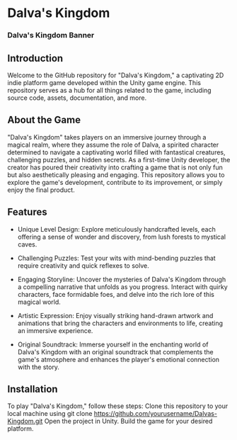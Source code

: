# Dalva's Kingdom

### Dalva's Kingdom Banner

## Introduction
Welcome to the GitHub repository for "Dalva's Kingdom," a captivating 2D indie platform game developed within the Unity game engine. This repository serves as a hub for all things related to the game, including source code, assets, documentation, and more.

## About the Game
"Dalva's Kingdom" takes players on an immersive journey through a magical realm, where they assume the role of Dalva, a spirited character determined to navigate a captivating world filled with fantastical creatures, challenging puzzles, and hidden secrets. As a first-time Unity developer, the creator has poured their creativity into crafting a game that is not only fun but also aesthetically pleasing and engaging. This repository allows you to explore the game's development, contribute to its improvement, or simply enjoy the final product.

## Features
- Unique Level Design: Explore meticulously handcrafted levels, each offering a sense of wonder and discovery, from lush forests to mystical caves.

- Challenging Puzzles: Test your wits with mind-bending puzzles that require creativity and quick reflexes to solve.

- Engaging Storyline: Uncover the mysteries of Dalva's Kingdom through a compelling narrative that unfolds as you progress. Interact with quirky characters, face formidable foes, and delve into the rich lore of this magical world.

- Artistic Expression: Enjoy visually striking hand-drawn artwork and animations that bring the characters and environments to life, creating an immersive experience.

- Original Soundtrack: Immerse yourself in the enchanting world of Dalva's Kingdom with an original soundtrack that complements the game's atmosphere and enhances the player's emotional connection with the story.

## Installation
To play "Dalva's Kingdom," follow these steps:
Clone this repository to your local machine using git clone https://github.com/yourusername/Dalvas-Kingdom.git
Open the project in Unity.
Build the game for your desired platform.
